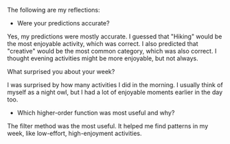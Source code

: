 The following are my reflections: 

* Were your predictions accurate?

Yes, my predictions were mostly accurate. I guessed that "Hiking" would be the most enjoyable activity, which was correct. I also predicted that "creative" would be the most common category, which was also correct. I thought evening activities might be more enjoyable, but not always.

 What surprised you about your week?

I was surprised by how many activities I did in the morning. I usually think of myself as a night owl, but I had a lot of enjoyable moments earlier in the day too. 

* Which higher-order function was most useful and why?

The filter method was the most useful. It helped me find patterns in my week, like low-effort, high-enjoyment activities.

